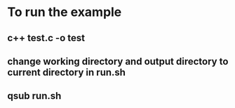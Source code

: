 # To run the example
## c++ test.c -o test
## change working directory and output directory to current directory in run.sh
## qsub run.sh
